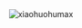 <div align="center">
    <img src="https://readme-typing-svg.demolab.com?font=Fira+Code&pause=1000&random=false&width=210&lines=xiaohuohumax+blog" alt="xiaohuohumax"/>
</div>